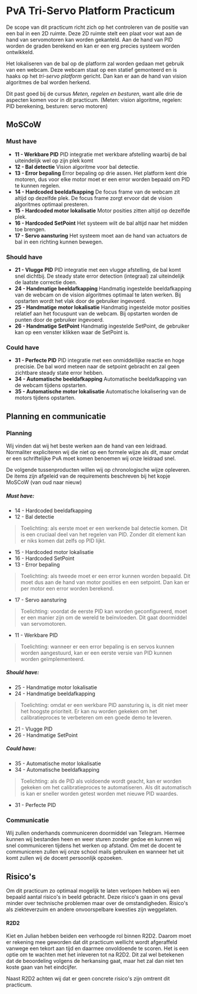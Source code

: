 # PvA Tri-Servo Platform Practicum
De scope van dit practicum richt zich op het controleren van de positie van een bal in een 2D ruimte. Deze 2D ruimte stelt een plaat voor wat aan de hand van servomotoren kan worden gekanteld. Aan de hand van PID worden de graden berekend en kan er een erg precies systeem worden ontwikkeld.

Het lokaliseren van de bal op de platform zal worden gedaan met gebruik van een webcam. Deze webcam staat op een statief gemonteerd en is haaks op het _tri-servo platform_ gericht. Dan kan er aan de hand van vision algoritmes de bal worden herkend.

Dit past goed bij de cursus _Meten, regelen en besturen_, want alle drie de aspecten komen voor in dit practicum. (Meten: vision algoritme, regelen: PID berekening, besturen: servo motoren)

## MoSCoW
### Must have
- __11 - Werkbare PID__ PID integratie met werkbare afstelling waarbij de bal uiteindelijk wel op zijn plek komt
- __12 - Bal detectie__ Vision algoritme voor bal detectie.
- __13 - Error bepaling__ Error bepaling op drie assen. Het platform kent drie motoren, dus voor elke motor moet er een error worden bepaald om PID te kunnen regelen.
- __14 - Hardcoded beeldafkapping__ De focus frame van de webcam zit altijd op dezelfde plek. De focus frame zorgt ervoor dat de vision algoritmes optimaal presteren.
- __15 - Hardcoded motor lokalisatie__ Motor posities zitten altijd op dezelfde plek.
- __16 - Hardcoded SetPoint__ Het systeem wilt de bal altijd naar het midden toe brengen.
- __17 - Servo aansturing__ Het systeem moet aan de hand van actuators de bal in een richting kunnen bewegen.
### Should have
- __21 - Vlugge PID__ PID integratie met een vlugge afstelling, de bal komt snel dichtbij. De steady state error detection (integraal) zal uiteindelijk de laatste correctie doen.
- __24 - Handmatige beeldafkapping__ Handmatig ingestelde beeldafkapping van de webcam on de vision algoritmes optimaal te laten werken. Bij opstarten wordt het vlak door de gebruiker ingevoerd.
- __25 - Handmatige motor lokalisatie__ Handmatig ingestelde motor posities relatief aan het focuspunt van de webcam. Bij opstarten worden de punten door de gebruiker ingevoerd.
- __26 - Handmatige SetPoint__ Handmatig ingestelde SetPoint, de gebruiker kan op een venster klikken waar de SetPoint is.
### Could have
- __31 - Perfecte PID__ PID integratie met een onmiddellijke reactie en hoge precisie. De bal word meteen naar de setpoint gebracht en zal geen zichtbare steady state error hebben.
- __34 - Automatische beeldafkapping__ Automatische beeldafkapping van de webcam tijdens opstarten.
- __35 - Automatische motor lokalisatie__ Automatische lokalisering van de motors tijdens opstarten.

## Planning en communicatie
### Planning
Wij vinden dat wij het beste werken aan de hand van een leidraad. Normaliter expliciteren wij die niet op een formele wijze als dit, maar omdat er een schriftelijke PvA moet komen benoemen wij onze leidraad snel.

De volgende tussenproducten willen wij op chronologische wijze opleveren. De items zijn afgeleid van de requirements beschreven bij het kopje MoSCoW (van oud naar nieuw)

##### Must have:
- 14 - Hardcoded beeldafkapping
- 12 - Bal detectie
> Toelichting: als eerste moet er een werkende bal detectie komen. Dit is een cruciaal deel van het regelen van PID. Zonder dit element kan er niks komen dat zelfs op PID lijkt.

- 15 - Hardcoded motor lokalisatie
- 16 - Hardcoded SetPoint
- 13 - Error bepaling
> Toelichting: als tweede moet er een error kunnen worden bepaald. Dit moet dus aan de hand van motor posities en een setpoint. Dan kan er per motor een error worden berekend.

- 17 - Servo aansturing
> Toelichting: voordat de eerste PID kan worden geconfigureerd, moet er een manier zijn om de wereld te beïnvloeden. Dit gaat doormiddel van servomotoren.

- 11 - Werkbare PID
> Toelichting: wanneer er een error bepaling is en servos kunnen worden aangestuurd, kan er een eerste versie van PID kunnen worden geïmplementeerd. 
##### Should have:
- 25 - Handmatige motor lokalisatie
- 24 - Handmatige beeldafkapping
> Toelichting: omdat er een werkbare PID aansturing is, is dit niet meer het hoogste prioriteit. Er kan nu worden gekeken om het calibratieproces te verbeteren om een goede demo te leveren.
- 21 - Vlugge PID
- 26 - Handmatige SetPoint
##### Could have:
- 35 - Automatische motor lokalisatie
- 34 - Automatische beeldafkapping
> Toelichting: als de PID als voldoende wordt geacht, kan er worden gekeken om het calibratieproces te automatiseren. Als dit automatisch is kan er sneller worden getest worden met nieuwe PID waardes.
- 31 - Perfecte PID

### Communicatie
Wij zullen onderhands communiceren doormiddel van Telegram. Hiermee kunnen wij bestanden heen en weer sturen zonder gedoe en kunnen wij snel communiceren tijdens het werken op afstand.
Om met de docent te communiceren zullen wij onze school mails gebruiken en wanneer het uit komt zullen wij de docent persoonlijk opzoeken.

## Risico's
Om dit practicum zo optimaal mogelijk te laten verlopen hebben wij een bepaald aantal risico's in beeld gebracht. Deze risico's gaan in ons geval minder over technische problemen maar over de omstandigheden. Risico's als ziekteverzuim en andere onvoorspelbare kwesties zijn weggelaten.

#### R2D2
Kiet en Julian hebben beiden een verhoogde rol binnen R2D2. Daarom moet er rekening mee geworden dat dit practicum wellicht wordt afgeraffeld vanwege een tekort aan tijd en daarmee onvoldoende te scoren. Het is een optie om te wachten met het inleveren tot na R2D2. Dit zal wel betekenen dat de beoordeling volgens de herkansing gaat, maar het zal dan niet ten koste gaan van het eindcijfer.

Naast R2D2 achten wij dat er geen concrete risico's zijn omtrent dit practicum. 